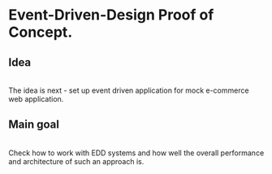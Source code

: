# Event-Driven-Design Proof of Concept. 

## Idea
<br/>
The idea is next - set up event driven application for mock e-commerce web application.

## Main goal
<br/>
Check how to work with EDD systems and how well the overall performance and architecture of such an approach is. 
